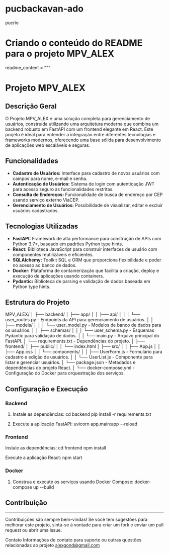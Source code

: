 # pucbackavan-ado
pucrio

# Criando o conteúdo do README para o projeto MPV_ALEX
readme_content = """
# Projeto MPV_ALEX

## Descrição Geral

O Projeto MPV_ALEX é uma solução completa para gerenciamento de usuários, construída utilizando uma arquitetura moderna que combina um backend robusto em FastAPI com um frontend elegante em React. Este projeto é ideal para entender a integração entre diferentes tecnologias e frameworks modernos, oferecendo uma base sólida para desenvolvimento de aplicações web escaláveis e seguras.

## Funcionalidades

- **Cadastro de Usuários:** Interface para cadastro de novos usuários com campos para nome, e-mail e senha.
- **Autenticação de Usuários:** Sistema de login com autenticação JWT para acesso seguro às funcionalidades restritas.
- **Consulta de Endereços:** Funcionalidade de busca de endereço por CEP usando serviço externo ViaCEP.
- **Gerenciamento de Usuários:** Possibilidade de visualizar, editar e excluir usuários cadastrados.

## Tecnologias Utilizadas

- **FastAPI:** Framework de alta performance para construção de APIs com Python 3.7+, baseado em padrões Python type hints.
- **React:** Biblioteca JavaScript para construir interfaces de usuário com componentes reutilizáveis e eficientes.
- **SQLAlchemy:** Toolkit SQL e ORM que proporciona flexibilidade e poder no acesso ao banco de dados.
- **Docker:** Plataforma de containerização que facilita a criação, deploy e execução de aplicações usando containers.
- **Pydantic:** Biblioteca de parsing e validação de dados baseada em Python type hints.

## Estrutura do Projeto
MPV_ALEX/
│
├── backend/
│   ├── app/
│   │   ├── api/
│   │   │   └── user_routes.py - Endpoints da API para gerenciamento de usuários.
│   │   ├── models/
│   │   │   └── user_model.py - Modelos de banco de dados para os usuários.
│   │   ├── schemas/
│   │   │   └── user_schema.py - Esquemas Pydantic para validação de dados.
│   │   └── main.py - Arquivo principal do FastAPI.
│   └── requirements.txt - Dependências do projeto.
│
├── frontend/
│   ├── public/
│   │   └── index.html
│   ├── src/
│   │   ├── App.js
│   │   ├── App.css
│   │   └── components/
│   │       ├── UserForm.js - Formulário para cadastro e edição de usuários.
│   │       └── UserList.js - Componente para listar e gerenciar usuários.
│   └── package.json - Metadados e dependências do projeto React.
│
└── docker-compose.yml - Configuração do Docker para orquestração dos serviços.


## Configuração e Execução

### Backend
1. Instale as dependências:
cd backend
pip install -r requirements.txt

2. Execute a aplicação FastAPI:
uvicorn app.main:app --reload

### Frontend
Instale as dependências:
cd frontend
npm install

Execute a aplicação React:
npm start

### Docker

1.  Construa e execute os serviços usando Docker Compose:
  docker-compose up --build

## Contribuição
------------

Contribuições são sempre bem-vindas! Se você tem sugestões para melhorar este projeto, sinta-se à vontade para criar um fork e enviar um pull request ou abrir uma issue.


Contato
Informações de contato para suporte ou outras questões relacionadas ao projeto alexgond@gmail.com
